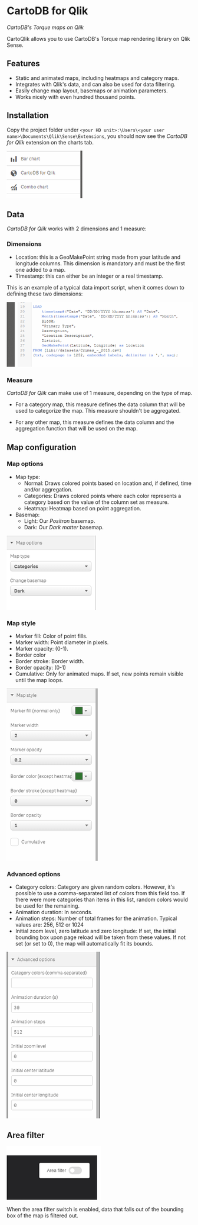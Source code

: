 # CartoDB for Qlik

_CartoDB's Torque maps on Qlik_

CartoQlik allows you to use CartoDB's Torque map rendering library on Qlik Sense.

## Features

* Static and animated maps, including heatmaps and category maps.
* Integrates with Qlik's data, and can also be used for data filtering.
* Easily change map layout, basemaps or animation parameters.
* Works nicely with even hundred thousand points.

## Installation

Copy the project folder under `<your HD unit>:\Users\<your user name>\Documents\Qlik\Sense\Extensions`, you should now see the _CartoDB for Qlik_ extension on the charts tab.

![Charts tab](doc/charts.png)

## Data

_CartoDB for Qlik_ works with 2 dimensions and 1 measure:

### Dimensions

* Location: this is a GeoMakePoint string made from your latitude and longitude columns. This dimension is mandatory and must be the first one added to a map.
* Timestamp: this can either be an integer or a real timestamp.

This is an example of a typical data import script, when it comes down to defining these two dimensions:

![Import script](doc/load.png)

### Measure

_CartoDB for Qlik_ can make use of 1 measure, depending on the type of map.

* For a category map, this measure defines the data column that will be used to categorize the map. This measure shouldn't be aggregated.

* For any other map, this measure defines the data column and the aggregation function that will be used on the map.

## Map configuration

### Map options

* Map type:
  * Normal: Draws colored points based on location and, if defined, time and/or aggregation.
  * Categories: Draws colored points where each color represents a category based on the value of the column set as measure.
  * Heatmap: Heatmap based on point aggregation.
* Basemap:
  * Light: Our _Positron_ basemap.
  * Dark: Our _Dark matter_ basemap.

![Map options](doc/map_options.png)

### Map style

* Marker fill: Color of point fills.
* Marker width: Point diameter in pixels.
* Marker opacity: (0-1).
* Border color
* Border stroke: Border width.
* Border opacity: (0-1)
* Cumulative: Only for animated maps. If set, new points remain visible until the map loops.

![Map style](doc/map_style.png)

### Advanced options

* Category colors: Category are given random colors. However, it's possible to use a comma-separated list of colors from this field too. If there were more categories than items in this list, random colors would be used for the remaining.
* Animation duration: In seconds.
* Animation steps: Number of total frames for the animation. Typical values are: 256, 512 or 1024
* Initial zoom level, zero latitude and zero longitude: If set, the initial bounding box upon page reload will be taken from these values. If not set (or set to 0), the map will automatically fit its bounds.

![Advanced options](doc/advanced_options.png)

## Area filter

![Map style](doc/area_filter.png)

When the area filter switch is enabled, data that falls out of the bounding box of the map is filtered out.
